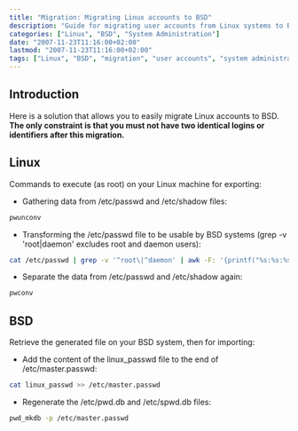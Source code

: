 ```yaml
---
title: "Migration: Migrating Linux accounts to BSD"
description: "Guide for migrating user accounts from Linux systems to BSD systems while maintaining account details and passwords."
categories: ["Linux", "BSD", "System Administration"]
date: "2007-11-23T11:16:00+02:00"
lastmod: "2007-11-23T11:16:00+02:00"
tags: ["Linux", "BSD", "migration", "user accounts", "system administration"]
---
```


## Introduction

Here is a solution that allows you to easily migrate Linux accounts to BSD. **The only constraint is that you must not have two identical logins or identifiers after this migration.**

## Linux

Commands to execute (as root) on your Linux machine for exporting:

- Gathering data from /etc/passwd and /etc/shadow files:

```bash
pwunconv
```

- Transforming the /etc/passwd file to be usable by BSD systems (grep -v 'root\|daemon' excludes root and daemon users):

```bash
cat /etc/passwd | grep -v '^root\|^daemon' | awk -F: '{printf("%s:%s:%s:%s::0:0:%s:%s:%s\n", $1,$2,$3,$4,$5,$6,$7);}' > ~/linux_passwd
```

- Separate the data from /etc/passwd and /etc/shadow again:

```bash
pwconv
```

## BSD

Retrieve the generated file on your BSD system, then for importing:

- Add the content of the linux_passwd file to the end of /etc/master.passwd:

```bash
cat linux_passwd >> /etc/master.passwd
```

- Regenerate the /etc/pwd.db and /etc/spwd.db files:

```bash
pwd_mkdb -p /etc/master.passwd
```
